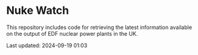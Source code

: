 # Nuke Watch

This repository includes code for retrieving the latest information available on the output of EDF nuclear power plants in the UK.

Last updated: 2024-09-19 01:03